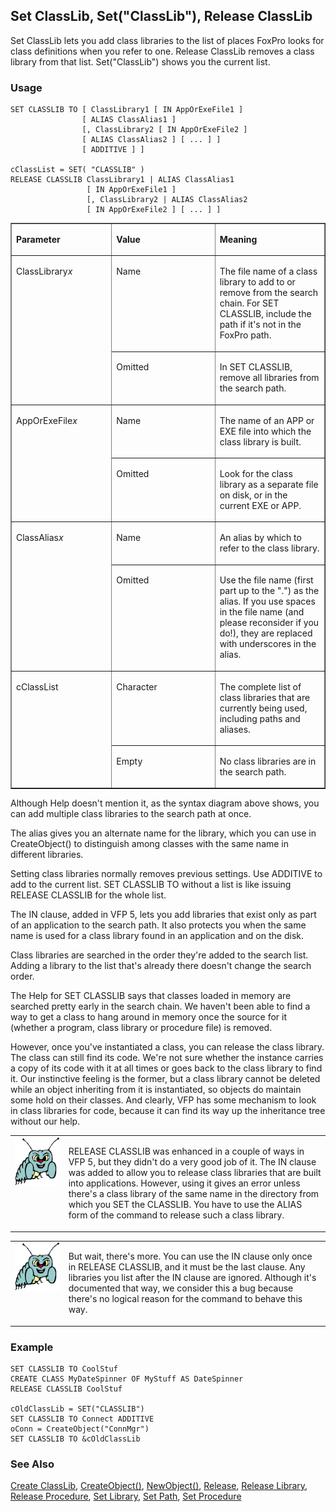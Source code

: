 ## Set ClassLib, Set("ClassLib"), Release ClassLib

Set ClassLib lets you add class libraries to the list of places FoxPro looks for class definitions when you refer to one. Release ClassLib removes a class library from that list. Set("ClassLib") shows you the current list.

### Usage

```foxpro
SET CLASSLIB TO [ ClassLibrary1 [ IN AppOrExeFile1 ]
                [ ALIAS ClassAlias1 ]
                [, ClassLibrary2 [ IN AppOrExeFile2 ]
                [ ALIAS ClassAlias2 ] [ ... ] ]
                [ ADDITIVE ] ]

cClassList = SET( "CLASSLIB" )
RELEASE CLASSLIB ClassLibrary1 | ALIAS ClassAlias1
                 [ IN AppOrExeFile1 ]
                 [, ClassLibrary2 | ALIAS ClassAlias2
                 [ IN AppOrExeFile2 ] [ ... ] ]
```
<table border cellspacing=0 cellpadding=0 width=100%>
<tr>
  <td width=32% valign=top>
  <p><b>Parameter</b></p>
  </td>
  <td width=23% valign=top>
  <p><b>Value</b></p>
  </td>
  <td width=45% valign=top>
  <p><b>Meaning</b></p>
  </td>
 </tr>
<tr>
  <td width=32% rowspan=2 valign=top>
  <p>ClassLibrary<i>x</i></p>
  </td>
  <td width=23% valign=top>
  <p>Name</p>
  </td>
  <td width=45% valign=top>
  <p>The file name of a class library to add to or remove from the search chain. For SET CLASSLIB, include the path if it's not in the FoxPro path.</p>
  </td>
 </tr>
<tr>
  <td width=33% valign=top>
  <p>Omitted</p>
  </td>
  <td width=67% valign=top>
  <p>In SET CLASSLIB, remove all libraries from the search path.</p>
  </td>
 </tr>
<tr>
  <td width=32% rowspan=2 valign=top>
  <p>AppOrExeFile<i>x</i></p>
  </td>
  <td width=23% valign=top>
  <p>Name</p>
  </td>
  <td width=45% valign=top>
  <p>The name of an APP or EXE file into which the class library is built. </p>
  </td>
 </tr>
<tr>
  <td width=33% valign=top>
  <p>Omitted</p>
  </td>
  <td width=67% valign=top>
  <p>Look for the class library as a separate file on disk, or in the current EXE or APP.</p>
  </td>
 </tr>
<tr>
  <td width=32% rowspan=2 valign=top>
  <p>ClassAlias<i>x</i></p>
  </td>
  <td width=23% valign=top>
  <p>Name</p>
  </td>
  <td width=45% valign=top>
  <p>An alias by which to refer to the class library. </p>
  </td>
 </tr>
<tr>
  <td width=33% valign=top>
  <p>Omitted </p>
  </td>
  <td width=67% valign=top>
  <p>Use the file name (first part up to the &quot;.&quot;) as the alias. If you use spaces in the file name (and please reconsider if you do!), they are replaced with underscores in the alias.</p>
  </td>
 </tr>
<tr>
  <td width=32% rowspan=2 valign=top>
  <p>cClassList</p>
  </td>
  <td width=23% valign=top>
  <p>Character</p>
  </td>
  <td width=45% valign=top>
  <p>The complete list of class libraries that are currently being used, including paths and aliases.</p>
  </td>
 </tr>
<tr>
  <td width=33% valign=top>
  <p>Empty</p>
  </td>
  <td width=67% valign=top>
  <p>No class libraries are in the search path.</p>
  </td>
 </tr>
</table>

Although Help doesn't mention it, as the syntax diagram above shows, you can add multiple class libraries to the search path at once.

The alias gives you an alternate name for the library, which you can use in CreateObject() to distinguish among classes with the same name in different libraries.

Setting class libraries normally removes previous settings. Use ADDITIVE to add to the current list. SET CLASSLIB TO without a list is like issuing RELEASE CLASSLIB for the whole list.

The IN clause, added in VFP 5, lets you add libraries that exist only as part of an application to the search path. It also protects you when the same name is used for a class library found in an application and on the disk.

Class libraries are searched in the order they're added to the search list. Adding a library to the list that's already there doesn't change the search order.

The Help for SET CLASSLIB says that classes loaded in memory are searched pretty early in the search chain. We haven't been able to find a way to get a class to hang around in memory once the source for it (whether a program, class library or procedure file) is removed.

However, once you've instantiated a class, you can release the class library. The class can still find its code. We're not sure whether the instance carries a copy of its code with it at all times or goes back to the class library to find it. Our instinctive feeling is the former, but a class library cannot be deleted while an object inheriting from it is instantiated, so objects do maintain some hold on their classes. And clearly, VFP has some mechanism to look in class libraries for code, because it can find its way up the inheritance tree without our help.

<table border=0 cellspacing=0 cellpadding=0 width=100%>
<tr>
  <td width=17% valign=top>
<img width=95 height=78 src="bug.gif"></p>
  </td>
  <td width=83%>
  <p>RELEASE CLASSLIB was enhanced in a couple of ways in VFP 5, but they didn't do a very good job of it. The IN clause was added to allow you to release class libraries that are built into applications. However, using it gives an error unless there's a class library of the same name in the directory from which you SET the CLASSLIB. You have to use the ALIAS form of the command to release such a class library.</p>
  </td>
 </tr>
</table>

<table border=0 cellspacing=0 cellpadding=0 width=100%>
<tr>
  <td width=17% valign=top>
<img width=95 height=78 src="bug.gif"></p>
  </td>
  <td width=83%>
  <p>But wait, there's more. You can use the IN clause only once in RELEASE CLASSLIB, and it must be the last clause. Any libraries you list after the IN clause are ignored. Although it's documented that way, we consider this a bug because there's no logical reason for the command to behave this way.</p>
  </td>
 </tr>
</table>

### Example

```foxpro
SET CLASSLIB TO CoolStuf
CREATE CLASS MyDateSpinner OF MyStuff AS DateSpinner
RELEASE CLASSLIB CoolStuf

cOldClassLib = SET("CLASSLIB")
SET CLASSLIB TO Connect ADDITIVE
oConn = CreateObject("ConnMgr")
SET CLASSLIB TO &cOldClassLib
```
### See Also

[Create ClassLib](s4g385.md), [CreateObject()](s4g347.md), [NewObject()](s4g347.md), [Release](s4g617.md), [Release Library](s4g232.md), [Release Procedure](s4g232.md), [Set Library](s4g232.md), [Set Path](s4g636.md), [Set Procedure](s4g232.md)